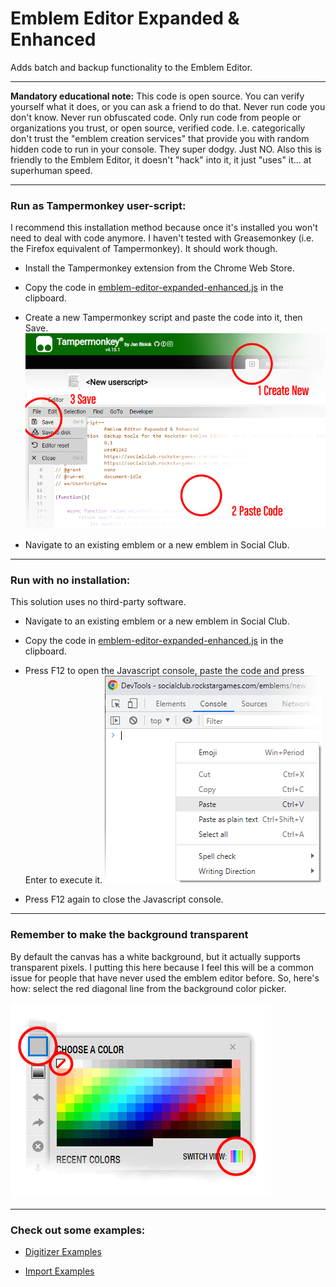 [raw-code]: https://raw.githubusercontent.com/Wes0617/EmblemEditorEE/main/emblem-editor-expanded-enhanced.js

# Emblem Editor Expanded & Enhanced

Adds batch and backup functionality to the Emblem Editor.

------------------------------------------------------------------------------------------------------------------------

**Mandatory educational note:** This code is open source. You can verify yourself what it does, or you can ask a friend
to do that. Never run code you don't know. Never run obfuscated code. Only run code from people or organizations you
trust, or open source, verified code. I.e. categorically don't trust the "emblem creation services" that provide you
with random hidden code to run in your console. They super dodgy. Just NO. Also this is friendly to the Emblem Editor,
it doesn't "hack" into it, it just "uses" it… at superhuman speed.

------------------------------------------------------------------------------------------------------------------------

### Run as Tampermonkey user-script:

I recommend this installation method because once it's installed you won't need to deal with code anymore.
I haven't tested with Greasemonkey (i.e. the Firefox equivalent of Tampermonkey). It should work though.

- Install the Tampermonkey extension from the Chrome Web Store.

- Copy the code in [emblem-editor-expanded-enhanced.js][raw-code] in the clipboard.

- Create a new Tampermonkey script and paste the code into it, then Save.
![](readme-tampermonkey.png)

- Navigate to an existing emblem or a new emblem in Social Club.

------------------------------------------------------------------------------------------------------------------------

### Run with no installation:

This solution uses no third-party software.

- Navigate to an existing emblem or a new emblem in Social Club.

- Copy the code in [emblem-editor-expanded-enhanced.js][raw-code] in the clipboard.

- Press F12 to open the Javascript console, paste the code and press Enter to execute it.
![](readme-console.png)

- Press F12 again to close the Javascript console.

------------------------------------------------------------------------------------------------------------------------

### Remember to make the background transparent

By default the canvas has a white background, but it actually supports transparent pixels.
I putting this here because I feel this will be a common issue
for people that have never used the emblem editor before.
So, here's how: select the red diagonal line from the background color picker.

![](readme-background.png)

------------------------------------------------------------------------------------------------------------------------

### Check out some examples:

- [Digitizer Examples](readme-digitizer.md)

- [Import Examples](readme-import.md)